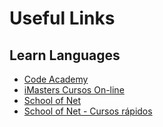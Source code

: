 # Useful Links

## Learn Languages

* [Code Academy](https://www.codecademy.com/learn)
* [iMasters Cursos On-line](https://cursos.imasters.com.br/)
* [School of Net](https://feedback.userreport.com/8fc58e30-8f9e-41f4-b266-71641566341e/#ideas/popular)
* [School of Net - Cursos rápidos](https://www.schoolofnet.com/courses)
